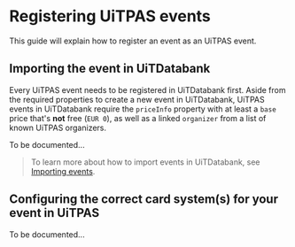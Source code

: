# Registering UiTPAS events

This guide will explain how to register an event as an UiTPAS event.

## Importing the event in UiTDatabank

Every UiTPAS event needs to be registered in UiTDatabank first. Aside from the required properties to create a new event in UiTDatabank, UiTPAS events in UiTDatabank require the `priceInfo` property with at least a `base` price that's **not** free (`EUR 0`), as well as a linked `organizer` from a list of known UiTPAS organizers.

To be documented...

<!-- theme: info -->

> To learn more about how to import events in UiTDatabank, see [Importing events](https://publiq.stoplight.io/docs/uitdatabank/docs/Guides/Imports/Importing-events.md).

## Configuring the correct card system(s) for your event in UiTPAS

To be documented...